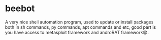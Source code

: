 # beebot
A very nice shell automation program, used to update or install packages both in sh commands, py commands, apt commands and etc, good part is you have access to metasploit framework and androRAT framework😎.
